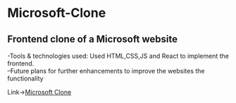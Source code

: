 ﻿# Microsoft-Clone
## Frontend clone of a Microsoft website

-Tools & technologies used: Used HTML,CSS,JS and React to implement the frontend.<br/>
–Future plans for further enhancements to improve the websites the functionality<br/>


Link->[Microsoft Clone](https://deepak9arts.github.io/Microsoft-Clone/)
